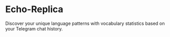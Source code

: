 # Echo-Replica
Discover your unique language patterns with vocabulary statistics based on your Telegram chat history.

